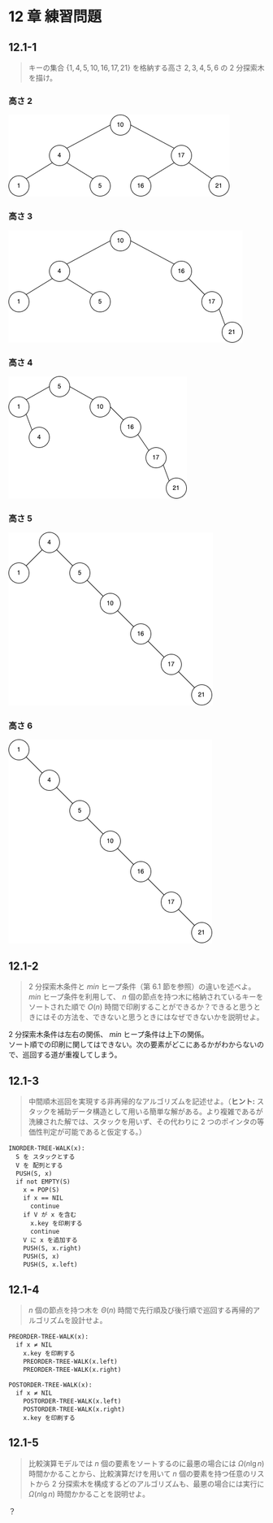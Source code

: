 # 12 章 練習問題

## 12.1-1

> キーの集合 $\lbrace 1,4,5,10,16,17,21 \rbrace$ を格納する高さ $2,3,4,5,6$ の $2$ 分探索木を描け。

### 高さ $2$

![高さ2の図](../diagram/12.1-1-a.png)

### 高さ $3$

![高さ3の図](../diagram/12.1-1-b.png)

### 高さ $4$

![高さ4の図](../diagram/12.1-1-c.png)

### 高さ $5$

![高さ5の図](../diagram/12.1-1-d.png)

### 高さ $6$

![高さ6の図](../diagram/12.1-1-e.png)

## 12.1-2

> $2$ 分探索木条件と $min$ ヒープ条件（第 $6.1$ 節を参照）の違いを述べよ。 $min$ ヒープ条件を利用して、 $n$ 個の節点を持つ木に格納されているキーをソートされた順で $O(n)$ 時間で印刷することができるか？できると思うときにはその方法を、できないと思うときにはなぜできないかを説明せよ。

$2$ 分探索木条件は左右の関係、 $min$ ヒープ条件は上下の関係。  
ソート順での印刷に関してはできない。次の要素がどこにあるかがわからないので、巡回する道が重複してしまう。

## 12.1-3

> 中間順木巡回を実現する非再帰的なアルゴリズムを記述せよ。（**ヒント:** スタックを補助データ構造として用いる簡単な解がある。より複雑であるが洗練された解では、スタックを用いず、その代わりに $2$ つのポインタの等価性判定が可能であると仮定する。）

```pseudo
INORDER-TREE-WALK(x):
  S を スタックとする
  V を 配列とする
  PUSH(S, x)
  if not EMPTY(S)
    x = POP(S)
    if x == NIL
      continue
    if V が x を含む
      x.key を印刷する
      continue
    V に x を追加する
    PUSH(S, x.right)
    PUSH(S, x)
    PUSH(S, x.left)
```

## 12.1-4

> $n$ 個の節点を持つ木を $\Theta(n)$ 時間で先行順及び後行順で巡回する再帰的アルゴリズムを設計せよ。

```pseudo
PREORDER-TREE-WALK(x):
  if x ≠ NIL
    x.key を印刷する
    PREORDER-TREE-WALK(x.left)
    PREORDER-TREE-WALK(x.right)
```

```pseudo
POSTORDER-TREE-WALK(x):
  if x ≠ NIL
    POSTORDER-TREE-WALK(x.left)
    POSTORDER-TREE-WALK(x.right)
    x.key を印刷する
```

## 12.1-5

> 比較演算モデルでは $n$ 個の要素をソートするのに最悪の場合には $\Omega(n\lg n)$ 時間かかることから、比較演算だけを用いて $n$ 個の要素を持つ任意のリストから $2$ 分探索木を構成するどのアルゴリズムも、最悪の場合には実行に $\Omega(n\lg n)$ 時間かかることを説明せよ。

？

